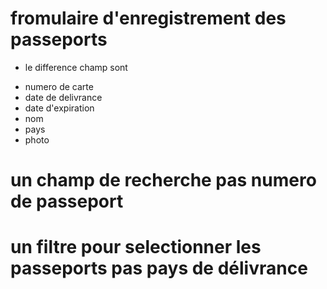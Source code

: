 # fromulaire d'enregistrement des passeports
* le difference champ sont
- numero de carte 
- date de delivrance
- date d'expiration
- nom
- pays
- photo
# un champ de recherche pas numero de passeport
# un filtre pour selectionner les passeports pas pays de délivrance


